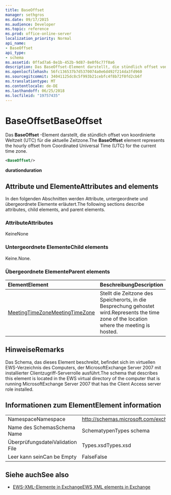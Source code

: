 ```yaml
---
title: BaseOffset
manager: sethgros
ms.date: 09/17/2015
ms.audience: Developer
ms.topic: reference
ms.prod: office-online-server
localization_priority: Normal
api_name:
- BaseOffset
api_type:
- schema
ms.assetid: 0ffad7a6-8e1b-452b-9d87-8e0f6c77f0a6
description: Das BaseOffset-Element darstellt, die stündlich offset von koordinierte Weltzeit (UTC) für die aktuelle Zeitzone.
ms.openlocfilehash: 56fc136537b7d5370074a0e6d492f214da3fd960
ms.sourcegitcommit: 34041125dc8c5f993b21cebfc4f8b72f0fd2cb6f
ms.translationtype: MT
ms.contentlocale: de-DE
ms.lasthandoff: 06/25/2018
ms.locfileid: "19757435"
---
```

# <a name="baseoffset"></a><span data-ttu-id="e9ea2-103">BaseOffset</span><span class="sxs-lookup"><span data-stu-id="e9ea2-103">BaseOffset</span></span>

<span data-ttu-id="e9ea2-104">Das **BaseOffset** -Element darstellt, die stündlich offset von koordinierte Weltzeit (UTC) für die aktuelle Zeitzone.</span><span class="sxs-lookup"><span data-stu-id="e9ea2-104">The **BaseOffset** element represents the hourly offset from Coordinated Universal Time (UTC) for the current time zone.</span></span> 
  
```xml
<BaseOffset/>
```

 <span data-ttu-id="e9ea2-105">**duration**</span><span class="sxs-lookup"><span data-stu-id="e9ea2-105">**duration**</span></span>
## <a name="attributes-and-elements"></a><span data-ttu-id="e9ea2-106">Attribute und Elemente</span><span class="sxs-lookup"><span data-stu-id="e9ea2-106">Attributes and elements</span></span>

<span data-ttu-id="e9ea2-107">In den folgenden Abschnitten werden Attribute, untergeordnete und übergeordnete Elemente erläutert.</span><span class="sxs-lookup"><span data-stu-id="e9ea2-107">The following sections describe attributes, child elements, and parent elements.</span></span>
  
### <a name="attributes"></a><span data-ttu-id="e9ea2-108">Attribute</span><span class="sxs-lookup"><span data-stu-id="e9ea2-108">Attributes</span></span>

<span data-ttu-id="e9ea2-109">Keine</span><span class="sxs-lookup"><span data-stu-id="e9ea2-109">None</span></span>
  
### <a name="child-elements"></a><span data-ttu-id="e9ea2-110">Untergeordnete Elemente</span><span class="sxs-lookup"><span data-stu-id="e9ea2-110">Child elements</span></span>

<span data-ttu-id="e9ea2-111">Keine.</span><span class="sxs-lookup"><span data-stu-id="e9ea2-111">None.</span></span>
  
### <a name="parent-elements"></a><span data-ttu-id="e9ea2-112">Übergeordnete Elemente</span><span class="sxs-lookup"><span data-stu-id="e9ea2-112">Parent elements</span></span>

|<span data-ttu-id="e9ea2-113">**Element**</span><span class="sxs-lookup"><span data-stu-id="e9ea2-113">**Element**</span></span>|<span data-ttu-id="e9ea2-114">**Beschreibung**</span><span class="sxs-lookup"><span data-stu-id="e9ea2-114">**Description**</span></span>|
|:-----|:-----|
|[<span data-ttu-id="e9ea2-115">MeetingTimeZone</span><span class="sxs-lookup"><span data-stu-id="e9ea2-115">MeetingTimeZone</span></span>](meetingtimezone.md) <br/> |<span data-ttu-id="e9ea2-116">Stellt die Zeitzone des Speicherorts, in die Besprechung gehostet wird.</span><span class="sxs-lookup"><span data-stu-id="e9ea2-116">Represents the time zone of the location where the meeting is hosted.</span></span>  <br/> |
   
## <a name="remarks"></a><span data-ttu-id="e9ea2-117">Hinweise</span><span class="sxs-lookup"><span data-stu-id="e9ea2-117">Remarks</span></span>

<span data-ttu-id="e9ea2-118">Das Schema, das dieses Element beschreibt, befindet sich im virtuellen EWS-Verzeichnis des Computers, der MicrosoftExchange Server 2007 mit installierter Clientzugriff-Serverrolle ausführt.</span><span class="sxs-lookup"><span data-stu-id="e9ea2-118">The schema that describes this element is located in the EWS virtual directory of the computer that is running MicrosoftExchange Server 2007 that has the Client Access server role installed.</span></span>
  
## <a name="element-information"></a><span data-ttu-id="e9ea2-119">Informationen zum Element</span><span class="sxs-lookup"><span data-stu-id="e9ea2-119">Element information</span></span>

|||
|:-----|:-----|
|<span data-ttu-id="e9ea2-120">Namespace</span><span class="sxs-lookup"><span data-stu-id="e9ea2-120">Namespace</span></span>  <br/> |http://schemas.microsoft.com/exchange/services/2006/types  <br/> |
|<span data-ttu-id="e9ea2-121">Name des Schemas</span><span class="sxs-lookup"><span data-stu-id="e9ea2-121">Schema Name</span></span>  <br/> |<span data-ttu-id="e9ea2-122">Schematypen</span><span class="sxs-lookup"><span data-stu-id="e9ea2-122">Types schema</span></span>  <br/> |
|<span data-ttu-id="e9ea2-123">Überprüfungsdatei</span><span class="sxs-lookup"><span data-stu-id="e9ea2-123">Validation File</span></span>  <br/> |<span data-ttu-id="e9ea2-124">Types.xsd</span><span class="sxs-lookup"><span data-stu-id="e9ea2-124">Types.xsd</span></span>  <br/> |
|<span data-ttu-id="e9ea2-125">Leer kann sein</span><span class="sxs-lookup"><span data-stu-id="e9ea2-125">Can be Empty</span></span>  <br/> |<span data-ttu-id="e9ea2-126">False</span><span class="sxs-lookup"><span data-stu-id="e9ea2-126">False</span></span>  <br/> |
   
## <a name="see-also"></a><span data-ttu-id="e9ea2-127">Siehe auch</span><span class="sxs-lookup"><span data-stu-id="e9ea2-127">See also</span></span>



- [<span data-ttu-id="e9ea2-128">EWS-XML-Elemente in Exchange</span><span class="sxs-lookup"><span data-stu-id="e9ea2-128">EWS XML elements in Exchange</span></span>](ews-xml-elements-in-exchange.md)

